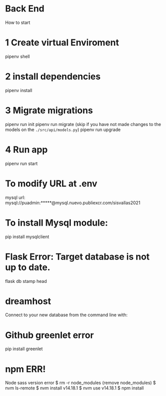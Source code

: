 # Back End

How to start

# 1 Create virtual Enviroment
pipenv shell

# 2 install dependencies 
pipenv install

# 3 Migrate migrations 
pipenv run init
pipenv run migrate   (skip if you have not made changes to the models on the `./src/api/models.py`)
pipenv run upgrade

# 4 Run app
pipenv run start


# To modify URL at .env
mysql url: mysql://puadmin:*****@mysql.nuevo.publiexcr.com/sisvallas2021

# To install Mysql module: 
 pip install mysqlclient

# Flask Error: Target database is not up to date.
flask db stamp head

# dreamhost
 Connect to your new database from the command line with:

 # Github greenlet error
  pip install greenlet
 
 # npm ERR!  
 Node sass version error
 $ rm -r node_modules  (remove node_modules)
 $ nvm ls-remote
 $ nvm install v14.18.1
 $ nvm use v14.18.1
 $ npm install
 